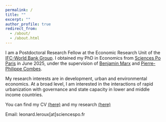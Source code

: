 ```yaml
---
permalink: /
title: ""
excerpt: ""
author_profile: true
redirect_from: 
  - /about/
  - /about.html
---
```


I am a Postdoctoral Research Fellow at the Economic Research Unit of the [IFC-World Bank Group](https://www.ifc.org/en/home). I obtained my PhD in Economics from [Sciences Po Paris](https://www.sciencespo.fr/department-economics/) in June 2025, under the supervision of [Benjamin Marx](https://sites.google.com/view/bmarx/home) and [Pierre-Philippe Combes](https://sites.google.com/view/pierrephilippecombes/).

My research interests are in development, urban and environmental economics. At a broad level, I am interested in the interactions of rapid urbanization with governance and state capacity in lower and middle income countries.

You can find my CV [(here)](https://leonardleroux.github.io/files/Leonard%20le%20Roux.pdf) and my research [(here)](https://leonardleroux.github.io/research/)


Email: leonard.leroux[at]sciencespo.fr
